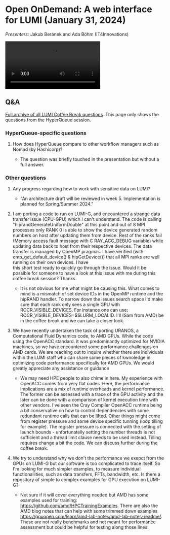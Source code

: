 # Open OnDemand: A web interface for LUMI (January 31, 2024)

*Presenters:* Jakub Beránek and Ada Böhm (IT4Innovations)

<video src="https://462000265.lumidata.eu/user-coffee-breaks/recordings/20240131-user-coffee-break-HyperQueue.mp4" controls="controls">
</video>


## Q&A

[Full archive of all LUMI Coffee Break questions](https://hackmd.io/@lust/coffeearchive#). This page only shows the 
questions from the HyperQueue session.


### HyperQueue-specific questions

1.  How does HyperQueue compare to other workflow managers such as Nomad (by Hashicorp)?

    -   The question was briefly touched in the presentation but without a full answer.


### Other questions

1.  Any progress regarding how to work with sensitive data on LUMI?

    - "An architecture draft will be reviewed in week 5. Implementation is planned for Spring/Summer 2024."

2.  I am porting a code to run on LUMI-G, and encountered a strange data transfer issue (CPU-GPU) 
    which I can't understand. The code is calling "hiprandGenerateUniformDouble" at this point and 
    out of 8 MPI processes only RANK 0 is able to show the device generated random numbers on host 
    after updating them from device. Rest of the ranks fail (Memory access fault message with C
    RAY_ACC_DEBUG variable) while updating data back to host from their respective devices. 
    The data transfer is managed by OpenMP pragmas. I have verified (with omp_get_default_device() & 
    hipGetDevice()) that  all MPI ranks are well running on their own devices. I have  
    this short test ready to quickly go through the issue. Would it be possible for someone to have a
    look at this issue with me during this coffee break session? Thanks   

    -    It is not obvious for me what might be causing this. What comes to mind is a mismatch of set 
         device IDs in the OpenMP runtime and the hipRAND handler. To narrow down the issues search 
         space I'd make sure that each rank only sees a single GPU with ROCR_VISIBLE_DEVICES. 
         For instance one can use: ROCR_VISIBLE_DEVICES=$SLURM_LOCALID. I'll (Sam from AMD) be in 
         the coffee break and we can take a closer look.

3.  We have recently undertaken the task of porting URANOS, a Computational Fluid Dynamics code, to AMD GPUs. 
    While the code using the OpenACC standard. it was predominantly optimized for NVIDIA machines, so we have 
    encountered some performance challenges on AMD cards. 
    We are reaching out to inquire whether there are individuals within the LUMI staff who can share some 
    pieces of kwnoledge in optimizing code performance specifically for AMD GPUs. 
    We would greatly appreciate any assistance or guidance 
   
    -   We may need HPE people to also chime in here. My experience with OpenACC comes from very flat codes. 
        Here, the performance implications are a mix of runtime overheads and kernel performance. The former can 
        be assessed with a trace of the GPU activity and the later can be done with a comparison of kernel 
        execution time with other vendors. I've seen the Cray Compiler OpenACC runtime being a bit conservative
        on how to control dependencies with some redundant runtime calls that can be lifted. Other things might 
        come from register pressure and some device specific tunning (loop tilling for example). The register 
        pressure is connected with the setting of launch bounds - unfortunatelly setting the number threads 
        is not sufficient and a thread limit clause needs to be used instead. Tilling requires change a bit the code. 
        We can discuss further during the coffee break.

4.  We try to understand why we don't the performance we exepct from the GPUs on LUMI-G but our software 
    is too complicated to trace itself. So I'm looking for much simpler examples, to measure individual 
    functionallities, such as data transfers, FFTs, bandwidth, etc. Is there a repository of simple to 
    complex examples for GPU execution on LUMI-G? 

    -   Not sure if it will cover everything needed but AMD has some examples used for training: 
        https://github.com/amd/HPCTrainingExamples. There are also the AMD blog notes that can help with 
        some trimmed down examples https://gpuopen.com/learn/amd-lab-notes/amd-lab-notes-readme/. 
        These are not really benchmarks and not meant for performance assessment but could be helpful 
        for testing along those lines.

